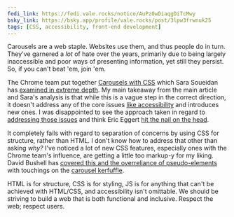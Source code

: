 ```yaml
---
fedi_link: https://fedi.vale.rocks/notice/AuPz0wDiaqgDiTcMwy
bsky_link: https://bsky.app/profile/vale.rocks/post/3lpw3frwnuk25
tags: [CSS, accessibility, front-end development]
---
```


Carousels are a web staple. Websites use them, and thus people do in turn. They've garnered a _lot_ of hate over the years, primarily due to being largely inaccessible and poor ways of presenting information, yet still they persist. So, if you can't beat 'em, join 'em.

The Chrome team put together [Carousels with CSS](https://developer.chrome.com/blog/carousels-with-css) which Sara Soueidan has [examined in extreme depth](https://www.sarasoueidan.com/blog/css-carousels-accessibility/). My main takeaway from the main article and Sara's analysis is that while this is a vague step in the correct direction, it doesn't address any of the core issues [like accessibility](https://adrianroselli.com/2025/05/my-request-to-google-on-accessibility.html) and introduces new ones. I was disappointed to see the approach taken in regard to [addressing those issues](https://bsky.app/profile/nerdy.dev/post/3lprmlrziwc2h) and think Eric Eggert [hit the nail on the head](https://bsky.app/profile/yatil.net/post/3lpvdvuvjuk2d).

It completely fails with regard to separation of concerns by using CSS for structure, rather than HTML. I don't know how to address that other than asking _why?_ I've noticed a lot of new CSS features, especially ones with the Chrome team's influence, are getting a little too markup-y for my liking. David Bushell has [covered this and the overreliance of pseudo-elements](https://dbushell.com/2025/05/23/pseudo-elements/) with touchings on the [carousel kerfuffle](https://dbushell.com/notes/2025-05-07T09:51Z/).

HTML is for structure, CSS is for styling, JS is for anything that can't be achieved with HTML/CSS, and accessibility isn't omittable. We should be striving to build a web that is both functional and inclusive. Respect the web; respect users.
